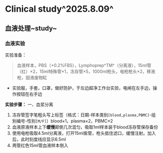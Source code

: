 # Clinical study^2025.8.09^
## 血液处理~study~
### 血液实验

实验准备：

> 血液样本，PBS（+0.2%FBS），Lymphoprep^TM^（分离液），15ml管（红）×2，15ml特殊管×1，冻存管×5，1000ml枪头，电枪枪头×2，移液枪，固液废物缸

 - 实验服，手套，口罩，做好防护，于左边超净工作台实验，电闸在左手边，操作按钮在右手边

**实验步骤：**
一、血浆分离

 1. 冻存管签字笔粗头写上标签（格式：日期-样本类别`[blood,plasma,PBMC]`-组别编号-性别`[M/F]`）blood×1，plasma×2，PBMC×2
 2. 血液原液样本上下**缓慢**颠倒几次混匀，吸取1ml样本装于blood冻存管保存备份
 3. 使用电枪吸取4.5ml分离液，打开15ml紫管，枪头抵住滤口，缓慢注射。加入后，此时刻度线应显示6.5ml
 4. 两管红色15ml管血液样本倒入

<!--stackedit_data:
eyJoaXN0b3J5IjpbLTgwMDY3MzkxMl19
-->